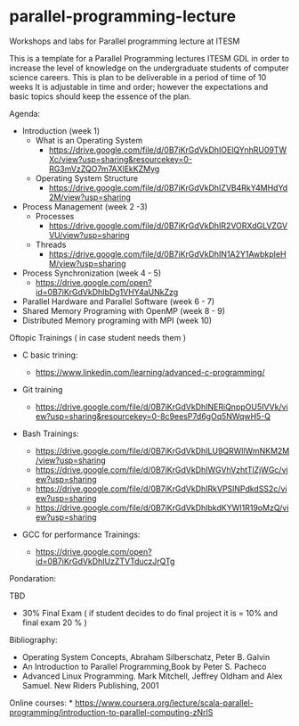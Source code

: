 # parallel-programming-lecture
Workshops and labs for Parallel programming lecture at ITESM


This is a template for a Parallel Programming lectures ITESM GDL
in order to increase the level of knowledge on the undergraduate students of computer science careers.
This is plan to be deliverable in a period of time of 10 weeks
It is adjustable  in time and order; however the expectations and basic topics should keep the essence of the plan.

Agenda:
  * Introduction (week 1)
    * What is an Operating System
      * https://drive.google.com/file/d/0B7iKrGdVkDhIOElQYnhRU09TWXc/view?usp=sharing&resourcekey=0-RG3mVzZQO7m7AXlEkKZMyg
    * Operating System Structure
      * https://drive.google.com/file/d/0B7iKrGdVkDhIZVB4RkY4MHdYd2M/view?usp=sharing
  * Process Management (week 2 -3)
     * Processes
       * https://drive.google.com/file/d/0B7iKrGdVkDhIR2VORXdGLVZGVVU/view?usp=sharing
     * Threads
       * https://drive.google.com/file/d/0B7iKrGdVkDhIN1A2Y1AwbkpIeHM/view?usp=sharing
  * Process Synchronization (week 4 - 5)
       * https://drive.google.com/open?id=0B7iKrGdVkDhIbDg1VHY4aUNkZzg
  * Parallel Hardware and Parallel Software (week 6 - 7)
  * Shared Memory Programing with OpenMP (week 8 - 9)
  * Distributed Memory programing with MPI (week 10)

Oftopic Trainings ( in case student needs them )
  * C basic trining:
    * https://www.linkedin.com/learning/advanced-c-programming/
  * Git training
    * https://drive.google.com/file/d/0B7iKrGdVkDhINERiQnppOU5IVVk/view?usp=sharing&resourcekey=0-8c9eesP7d6gOq5NWqwH5-Q
  * Bash Trainings:
    * https://drive.google.com/file/d/0B7iKrGdVkDhILU9QRWllWmNKM2M/view?usp=sharing
    * https://drive.google.com/file/d/0B7iKrGdVkDhIWGVhVzhtTlZjWGc/view?usp=sharing
    * https://drive.google.com/file/d/0B7iKrGdVkDhIRkVPSlNPdkdSS2c/view?usp=sharing
    * https://drive.google.com/file/d/0B7iKrGdVkDhIbkdKYWI1R19oMzQ/view?usp=sharing

  * GCC for performance Trainings:
    * https://drive.google.com/open?id=0B7iKrGdVkDhIUzZTVTduczJrQTg

Pondaration:

TBD

* 30% Final Exam ( if student decides to do final project it is = 10% and final exam 20 % )

Bibliography:
* Operating System Concepts, Abraham Silberschatz, Peter B. Galvin
* An Introduction to Parallel Programming,Book by Peter S. Pacheco
* Advanced Linux Programming. Mark Mitchell, Jeffrey Oldham and Alex Samuel. New Riders Publishing, 2001

Online courses:
    * https://www.coursera.org/lecture/scala-parallel-programming/introduction-to-parallel-computing-zNrIS


